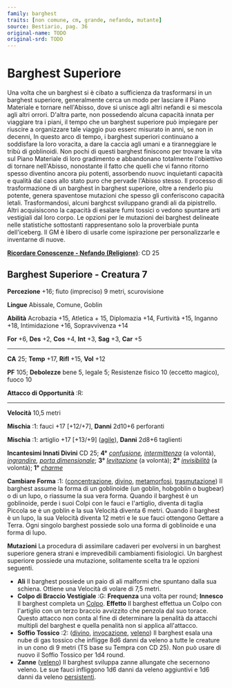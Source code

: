 ```yaml
---
family: barghest
traits: [non comune, cm, grande, nefando, mutante]
source: Bestiario, pag. 36
original-name: TODO
original-srd: TODO
---
```


# Barghest Superiore

Una volta che un barghest si è cibato a sufficienza da trasformarsi in un
barghest superiore, generalmente cerca un modo per lasciare il Piano Materiale e
tornare nell'Abisso, dove si unisce agli altri nefandi e si mescola agli altri
orrori. D'altra parte, non possedendo alcuna capacità innata per viaggiare tra i
piani, il tempo che un barghest superiore può impiegare per riuscire a
organizzare tale viaggio puo esserc misurato in anni, se non in decenni, In
questo arco di tempo, i barghest superiori continuano a soddisfare la loro
voracita, a dare la caccia agli umani e a tiranneggiare le tribù di goblinoidi.
Non pochi di questi barghest finiscono per trovare la vita sul Piano Materiale
di loro gradimento e abbandonano totalmente l'obiettivo di tornare nell'Abisso,
nonostante il fatto che quelli che vi fanno ritorno spesso diventino ancora piu
potenti, assorbendo nuovc inquietanti capacità e qualità dal caos allo stato
puro che pervade l'Abisso stesso. Il processo di trasformazione di un barghest
in barghest superiore, oltre a renderlo piu potente, genera spaventose mutazioni
che spesso gli conferiscono capacità letali. Trasformandosi, alcuni barghcst
sviluppano grandi ali da pipistrello. Altri acquisiscono la capacità di esalare
fumi tossici o vedono spuntare arti vestigiali dal loro corpo. Le opzioni per le
mutazioni dei barghest delineate nelle statistiche sottostanti rappresentano
solo la proverbiale punta dell'iceberg. Il GM è libero di usarle come
ispirazione per personalizzarle e inventarne di nuove.

**[Ricordare Conoscenze - Nefando (Religione)](/azioni/abilita/ricordare-conoscenze)**:
CD 25

## Barghest Superiore - Creatura 7

**Percezione** +16; fiuto (impreciso) 9 metri, scurovisione

**Lingue** Abissale, Comune, Goblin

**Abilità** Acrobazia +15, Atletica + 15, Diplomazia +14, Furtività +15, Inganno
+18, Intimidazione +16, Sopravvivenza +14

**For** +6, **Des** +2, **Cos** +4, **Int** +3, **Sag** +3, **Car** +5

---

**CA** 25; **Temp** +17, **Rifl** +15, **Vol** +12

**PF** 105; **Debolezze** bene 5, legale 5; Resistenze fisico 10 (eccetto
magico), fuoco 10

**Attacco di Opportunità** :R:

---

**Velocità** 10,5 metri

**Mischia** :1: fauci +17 \[+12/+7], **Danni** 2d10+6 perforanti

**Mischia** :1: artiglio +17 \[+13/+9] ([agile](/tratti/agile)), **Danni** 2d8+6
taglienti

**Incantesimi Innati Divini** CD 25; **4°**
_[confusione](/incantesimi/confusione),
[intermittenza](/incantesimi/intermittenza)_ (a volontà),
_[ingrandire](/incantesimi/ingrandire),
[porta dimensionale](/incantesimi/porta-dimensionale)_; **3°**
_[levitazione](/incantesimi/levitazione)_ (a volontà); **2°**
_[invisibilità](/incantesimi/invisibilita)_ (a volontà); **1°**
_[charme](/incantesimi/charme)_

**Cambiare Forma** :1: ([concentrazione](/tratti/concentrazione),
[divino](/tratti/divino), [metamorfosi](/tratti/metamorfosi),
[trasmutazione](/tratti/trasmutazione)) Il barghest assume la forma di un
goblinoide (un goblin, hobgoblin o bugbear) o di un lupo, o riassume la sua vera
forma. Quando il barghest è un goblinoide, perde i suoi Colpi con le fauci e
l'artiglio, diventa di taglia Piccola se è un goblin e la sua Velocità diventa 6
metri. Quando il barghest è un lupo, la sua Velocità diventa 12 metri e le sue
fauci ottengono Gettare a Terra. Ogni singolo barghest possiede solo una forma
di goblinoide e una forma di lupo.

**Mutazioni** La procedura di assimilare cadaveri per evolversi in un barghest
superiore genera strani e imprevedibili cambiamenti fisiologici. Un barghest
superiore possiede una mutazione, solitamente scelta tra le opzioni seguenti.

- **Ali** Il barghest possiede un paio di ali malformi che spuntano dalla sua
  schiena. Ottiene una Velocità di volare di 7,5 metri.
- **Colpo di Braccio Vestigiale** :G: **Frequenza** una volta per round;
  **Innesco** Il barghest completa un [Colpo](/azioni/colpire). **Effetto** Il
  barghest effettua un Colpo con l'artiglio con un terzo braccio avvizzito che
  penzola dal suo torace. Questo attacco non conta al fine di determinare la
  penalità da attacchi multipli del barghest e quella penalità non si applica
  all'attacco.
- **Soffio Tossico** :2: ([divino](/tratti/divino),
  [invocazione](/tratti/invocazione), [veleno](/tratti/veleno)) Il barghest
  esala una nube di gas tossico che infligge 8d6 danni da veleno a tutte le
  creature in un cono di 9 metri (TS base su Tempra con CD 25). Non può usare di
  nuovo il Soffio Tossico per 1d4 round.
- **Zanne** ([veleno](/tratti/veleno)) Il barghest sviluppa zanne allungate che
  secernono veleno. Le sue fauci infliggono 1d6 danni da veleno aggiuntivi e 1d6
  danni da veleno [persistenti](/condizioni/danno-persistente).
